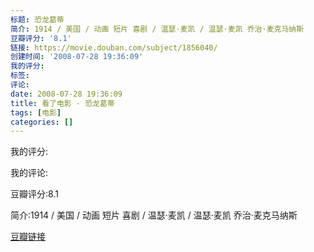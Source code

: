 ```yaml
---
标题: 恐龙葛蒂
简介: 1914 / 美国 / 动画 短片 喜剧 / 温瑟·麦凯 / 温瑟·麦凯 乔治·麦克马纳斯
豆瓣评分: '8.1'
链接: https://movie.douban.com/subject/1856040/
创建时间: '2008-07-28 19:36:09'
我的评分:
标签:
评论:
date: 2008-07-28 19:36:09
title: 看了电影 - 恐龙葛蒂
tags: [电影]
categories: []
---
```


我的评分:

我的评论:

豆瓣评分:8.1

简介:1914 / 美国 / 动画 短片 喜剧 / 温瑟·麦凯 / 温瑟·麦凯 乔治·麦克马纳斯

[豆瓣链接](https://movie.douban.com/subject/1856040/)

